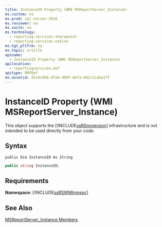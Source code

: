 ```yaml
---
title: InstanceID Property (WMI MSReportServer_Instance)
ms.custom: na
ms.prod: sql-server-2016
ms.reviewer: na
ms.suite: na
ms.technology: 
  - reporting-services-sharepoint
  - reporting-services-native
ms.tgt_pltfrm: na
ms.topic: article
apiname: 
  - InstanceID Property (WMI MSReportServer_Instance)
apilocation: 
  - reportingservices.mof
apitype: MOFDef
ms.assetid: 55c6c8b6-dfad-499f-befa-042c1caba17f
---
```

# InstanceID Property (WMI MSReportServer_Instance)
  This object supports the [!INCLUDE[ssRSnoversion](../../Token/Other/ssRSnoversion_md.md)] infrastructure and is not intended to be used directly from your code.  
  
## Syntax  
  
```vb#  
public Dim InstanceID As String  
```  
  
```c#  
public string InstanceID;  
```  
  
## Requirements  
 **Namespace:** [!INCLUDE[ssRSWMInmspc](../../Token/Other/ssRSWMInmspc_md.md)]  
  
## See Also  
 [MSReportServer_Instance Members](../../Topics/TopicNameNotContainA/MSReportServer_Instance-Members.md)  
  
  
